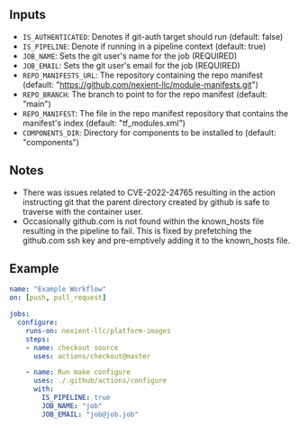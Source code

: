 ## Inputs

- `IS_AUTHENTICATED`: Denotes if git-auth target should run (default: false)
- `IS_PIPELINE`: Denote if running in a pipeline context (default: true)
- `JOB_NAME`: Sets the git user's name for the job (REQUIRED)
- `JOB_EMAIL`: Sets the git user's email for the job (REQUIRED)
- `REPO_MANIFESTS_URL`: The repository containing the repo manifest (default: "https://github.com/nexient-llc/module-manifests.git")
- `REPO_BRANCH`: The branch to point to for the repo manifest (default: "main")
- `REPO_MANIFEST`: The file in the repo manifest repository that contains the manifest's index (default: "tf_modules.xml")
- `COMPONENTS_DIR`: Directory for components to be installed to (default: "components")

## Notes

- There was issues related to CVE-2022-24765 resulting in the action instructing git that the parent directory created by github is safe to traverse with the container user.
- Occasionally github.com is not found within the known_hosts file resulting in the pipeline to fail. This is fixed by prefetching the github.com ssh key and pre-emptively adding it to the known_hosts file.

## Example

```yaml
name: "Example Workflow"
on: [push, pull_request]

jobs:
  configure:
    runs-on: nexient-llc/platform-images
    steps:
    - name: checkout source
      uses: actions/checkout@master

    - name: Run make configure
      uses: ./.github/actions/configure
      with:
        IS_PIPELINE: true
        JOB_NAME: "job"
        JOB_EMAIL: "job@job.job"
```

